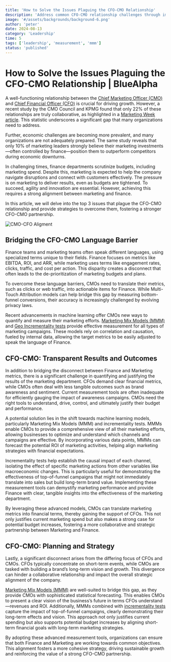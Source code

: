 ```yaml
---
title: 'How to Solve the Issues Plaguing the CFO-CMO Relationship'
description: 'Address common CFO-CMO relationship challenges through improved communication, measurement techniques, and strategic alignment for better business outcomes.'
image: '#/assets/backgrounds/background-6.png'
author: 'peter'
date: 2024-08-13
category: 'Leadership'
time: 5
tags: ['leadership', 'measurement', 'mmm']
status: 'published'
---
```


# How to Solve the Issues Plaguing the CFO-CMO Relationship | BlueAlpha

A well-functioning relationship between the [Chief Marketing Officer (CMO)](/articles/marketing-measurement-guide-2025) and [Chief Financial Officer (CFO)](https://bluealpha.ai/bluealpha-for-cfos/) is crucial for driving growth. However, a recent study by the CMO Council and KPMG found that only 22% of these relationships are truly collaborative, as highlighted in a [Marketing Week article](https://www.marketingweek.com/cmo-council-cfo-relationship/). This statistic underscores a significant gap that many organizations need to address.

Further, economic challenges are becoming more prevalent, and many organizations are not adequately prepared. The same study reveals that only 10% of marketing leaders strongly believe their marketing investments—often controlled by finance—position them to outperform competitors during economic downturns. 

In challenging times, finance departments scrutinize budgets, including marketing spend. Despite this, marketing is expected to help the company navigate disruptions and connect with customers effectively. The pressure is on marketing to deliver results, even as budgets are tightened. To succeed, agility and innovation are essential. However, achieving this requires a strong alignment between marketing and finance. 

In this article, we will delve into the top 3 issues that plague the CFO-CMO relationship and provide strategies to overcome them, fostering a stronger CFO-CMO partnership. 

![CMO-CFO Aligment](#assets/articles/cfo-cmo-relationship-issues-solutions/cmo-cfo-alignment.webp)

## Bridging the CFO-CMO Language Barrier

Finance teams and marketing teams often speak different languages, using specialized terms unique to their fields. Finance focuses on metrics like EBITDA, ROI, and ARR, while marketing uses terms like engagement rates, clicks, traffic, and cost per action. This disparity creates a disconnect that often leads to the de-prioritization of marketing budgets and plans.

To overcome these language barriers, CMOs need to translate their metrics, such as clicks or web traffic, into actionable items for Finance. While Multi-Touch Attribution models can help bridge this gap by measuring bottom-funnel conversions, their accuracy is increasingly challenged by evolving privacy laws.

Recent advancements in machine learning offer CMOs new ways to quantify and measure their marketing efforts. [Marketing Mix Models (MMM)](/articles/what-is-media-mix-modeling) and [Geo Incrementality tests](/articles/incrementality-testing-implementation-guide) provide effective measurement for all types of marketing campaigns. These models rely on correlation and causation, fueled by internal data, allowing the target metrics to be easily adjusted to speak the language of Finance.

## CFO-CMO: Transparent Results and Outcomes

In addition to bridging the disconnect between Finance and Marketing metrics, there is a significant challenge in quantifying and justifying the results of the marketing department. CFOs demand clear financial metrics, while CMOs often deal with less tangible outcomes such as brand awareness and sentiment. Current measurement tools are often inadequate for efficiently gauging the impact of awareness campaigns. CMOs need the right tools to understand, drive, control, and ultimately justify their budget and performance.

A potential solution lies in the shift towards machine learning models, particularly Marketing Mix Models (MMM) and incrementality tests. MMMs enable CMOs to provide a comprehensive view of all their marketing efforts, allowing businesses to optimize and understand which channels and campaigns are effective. By incorporating various data points, MMMs can forecast the potential ROI of marketing activities, helping align marketing strategies with financial expectations.

Incrementality tests help establish the causal impact of each channel, isolating the effect of specific marketing actions from other variables like macroeconomic changes. This is particularly useful for demonstrating the effectiveness of top-of-funnel campaigns that might not immediately translate into sales but build long-term brand value. Implementing these measurement tools can demystify marketing performance and provide Finance with clear, tangible insights into the effectiveness of the marketing department.

By leveraging these advanced models, CMOs can translate marketing metrics into financial terms, thereby gaining the support of CFOs. This not only justifies current marketing spend but also makes a strong case for potential budget increases, fostering a more collaborative and strategic partnership between Marketing and Finance.

## CFO-CMO: Planning and Strategy   

Lastly, a significant disconnect arises from the differing focus of CFOs and CMOs. CFOs typically concentrate on short-term events, while CMOs are tasked with building a brand’s long-term vision and growth. This divergence can hinder a collaborative relationship and impact the overall strategic alignment of the company.

[Marketing Mix Models (MMM)](/articles/what-is-media-mix-modeling) are well-suited to bridge this gap, as they provide CMOs with sophisticated statistical forecasting. This enables CMOs to present a clear vision of the business’s future in terms CFOs understand—revenues and ROI. Additionally, MMMs combined with [incrementality tests](/articles/what-is-incremental-marketing) capture the impact of top-of-funnel campaigns, clearly demonstrating their long-term effects and vision. This approach not only justifies current spending but also supports potential budget increases by aligning short-term financial goals with long-term marketing strategies.

By adopting these advanced measurement tools, organizations can ensure that both Finance and Marketing are working towards common objectives. This alignment fosters a more cohesive strategy, driving sustainable growth and reinforcing the value of a strong CFO-CMO partnership.
